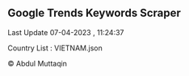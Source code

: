 

## Google Trends Keywords Scraper 
 
Last Update 07-04-2023 , 11:24:37

Country List :
VIETNAM.json



© Abdul Muttaqin 
